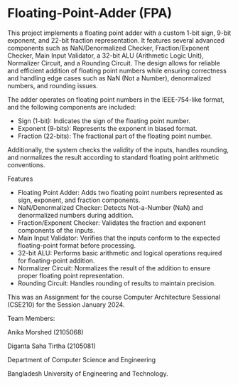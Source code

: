 # Floating-Point-Adder (FPA)

This project implements a floating point adder with a custom 1-bit sign, 9-bit exponent, and 22-bit fraction representation. It features several advanced components such as NaN/Denormalized Checker, Fraction/Exponent Checker, Main Input Validator, a 32-bit ALU (Arithmetic Logic Unit), Normalizer Circuit, and a Rounding Circuit. The design allows for reliable and efficient addition of floating point numbers while ensuring correctness and handling edge cases such as NaN (Not a Number), denormalized numbers, and rounding issues.

The adder operates on floating point numbers in the IEEE-754-like format, and the following components are included:

* Sign (1-bit): Indicates the sign of the floating point number.
* Exponent (9-bits): Represents the exponent in biased format.
* Fraction (22-bits): The fractional part of the floating point number.
 
Additionally, the system checks the validity of the inputs, handles rounding, and normalizes the result according to standard floating point arithmetic conventions.

Features
* Floating Point Adder: Adds two floating point numbers represented as sign, exponent, and fraction components.
* NaN/Denormalized Checker: Detects Not-a-Number (NaN) and denormalized numbers during addition.
* Fraction/Exponent Checker: Validates the fraction and exponent components of the inputs.
* Main Input Validator: Verifies that the inputs conform to the expected floating-point format before processing.
* 32-bit ALU: Performs basic arithmetic and logical operations required for floating-point addition.
* Normalizer Circuit: Normalizes the result of the addition to ensure proper floating point representation.
* Rounding Circuit: Handles rounding of results to maintain precision.

This was an Assignment for the course Computer Architecture Sessional (CSE210) for the Session January 2024.

Team Members:

Anika Morshed (2105068)

Diganta Saha Tirtha (2105081)

Department of Computer Science and Engineering

Bangladesh University of Engineering and Technology.
